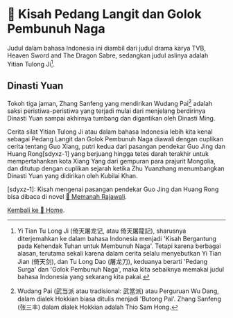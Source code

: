 # 🦅 Kisah Pedang Langit dan Golok Pembunuh Naga

Judul dalam bahasa Indonesia ini diambil dari judul drama karya TVB, Heaven Sword and The Dragon Sabre,
sedangkan judul aslinya adalah Yitian Tulong Ji[^yitian-tulongji].

[^yitian-tulongji]: Yi Tian Tu Long Ji (倚天屠龙记, atau 倚天屠龍記), sharusnya diterjemahkan ke dalam bahasa Indonesia menjadi 'Kisah Bergantung pada Kehendak Tuhan untuk Membunuh Naga'. Tetapi karena berbagai alasan, terutama sekali karena dalam cerita selalu menyebutkan Yi Tian Jian (倚天剑), dan Tu Long Dao (屠龙刀), keduanya berarti 'Pedang Surga' dan 'Golok Pembunuh Naga', maka kita sebaiknya memakai judul bahasa Indonesia yang sekarang kita pakai.

## Dinasti Yuan

Tokoh tiga jaman, Zhang Sanfeng yang mendirikan Wudang Pai[^wudang-pai] adalah saksi peristiwa-peristiwa yang 
terjadi mulai dari menjelang berdirinya Dinasti Yuan sampai akhirnya tumbang dan digantikan oleh Dinasti Ming.

[^wudang-pai]: Wudang Pai (武当派 atau tradisional: 武當派) atau Perguruan Wu Dang, dalam dialek Hokkian biasa ditulis menjadi 'Butong Pai'. Zhang Sanfeng (张三丰) dalam dialek Hokkian adalah Thio Sam Hong.

Cerita silat Yitian Tulong Ji atau dalam bahasa Indonesia lebih kita kenal sebagai Pedang Langit dan Golok Pembunuh Naga
diawali dengan cuplikan cerita tentang Guo Xiang, putri kedua dari pasangan pendekar Guo Jing dan Huang Rong[sdyxz-1] yang 
berjuang hingga tetes darah terakhir untuk mempertahankan kota Xiang Yang dari gempuran para prajurit Mongolia, dan
ditutup dengan cuplikan sejarah ketika Zhu Yuanzhang menumbangkan Dinasti Yuan yang didirikan oleh Kubilai Khan.

[sdyxz-1]: Kisah mengenai pasangan pendekar Guo Jing dan Huang Rong bisa dibaca di novel [🦅 Memanah Rajawali](https://fxadilima.github.io/memanah-rajawali).



[Kembali ke 🏡 Home](/).
